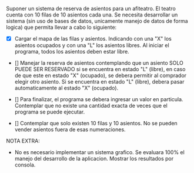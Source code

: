 Suponer un sistema de reserva de asientos para un afiteatro. El teatro cuenta con 10 filas de 10 asientos cada una. Se necesita desarrollar un sistema (sin uso de bases de datos, unicamente manejo de datos de forma logica) que permita llevar a cabo lo siguiente:

- [x] Cargar el mapa de las filas y asientos. Indicando con una "X" los asientos ocupados y con una "L" los asientos libres. Al iniciar el programa, todos los asientos deben estar libre.

- [] Manejar la reserva de asientos contemplando que un asiento SOLO PUEDE SER RESERVADO si se encuentra en estado "L" (libre), en caso de que este en estado "X" (ocupado), se debera permitir al comprador elegir otro asiento. Si se encuentra en estado "L" (libre), debera pasar automaticamente al estado "X" (ocupado).

- [] Para finalizar, el programa se debera ingresar un valor en particula. Contemplar que no existe una cantidad exacta de veces que el programa se puede ejecutar.

- [] Contemplar que solo existen 10 filas y 10 asientos. No se pueden vender asientos fuera de esas numeraciones.

NOTA EXTRA:
  - No es necesario implementar un sistema grafico. Se evaluara 100% el manejo del desarrollo de la aplicacion. Mostrar los resultados por consola.